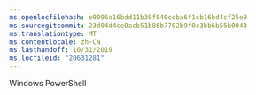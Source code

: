 ```yaml
---
ms.openlocfilehash: e9096a16bdd11b30f840ceba6f1cb16bd4cf25e8
ms.sourcegitcommit: 23d04d4ce0acb51b86b7702b9f0c3bb6b55b0043
ms.translationtype: MT
ms.contentlocale: zh-CN
ms.lasthandoff: 10/31/2019
ms.locfileid: "20631281"
---
```

<Token xmlns:xlink="http://www.w3.org/1999/xlink">Windows PowerShell</Token>